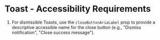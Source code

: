 # Toast - Accessibility Requirements

1. For dismissible Toasts, use the `closeButtonAriaLabel` prop to provide a descriptive accessible name
      for the close button (e.g., "Dismiss notification", "Close success message").
